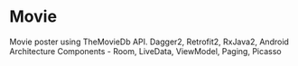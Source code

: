 # Movie
Movie poster using TheMovieDb API. Dagger2, Retrofit2, RxJava2, Android Architecture Components - Room, LiveData, ViewModel, Paging, Picasso